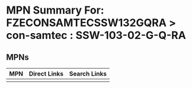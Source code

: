 



# MPN Summary For: FZECONSAMTECSSW132GQRA > con-samtec : SSW-103-02-G-Q-RA

## MPNs
  

|MPN|Direct Links|Search Links|
| :--- | :--- | :--- |
||||
